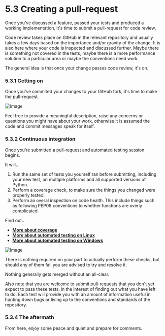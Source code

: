 # 5.3 Creating a pull-request

Once you've discussed a feature, passed your tests and produced a working implementation, it's time to submit a pull-request for code review.

Code review takes place on GitHub in the relevant repository and usually takes a few days based on the importance and/or gravity of the change. It is also here where your code is inspected and discussed further. Maybe there is something not covered in the tests, maybe there is a more performance solution to a particular area or maybe the conventions need work.

The general idea is that once your change passes code review, it's on.

### 5.3.1 Getting on

Once you've commited your changes to your GitHub fork, it's time to make the pull-request.

![image](https://cloud.githubusercontent.com/assets/2152766/11125115/0d4ec57c-8960-11e5-8e3a-1fa0419a898e.png)

Feel free to provide a meaningful description, raise any concerns or questions you might have about your work, otherwise it is assumed the code and commit messages speak for itself.

### 5.3.2 Continuous integration

Once you're submitted a pull-request and automated testing session begins.

It will..

1. Run the same set of tests you yourself ran before submitting, including your new test, on multiple platforms and all supported versions of Python.
2. Perform a coverage check, to make sure the things you changed were properly tested.
3. Perform an overal inspection on code health. This include things such as following PEP08 conventions to whether functions are overly complicated.

Find out..

- [**More about coverage**](https://coverage.readthedocs.org/en/coverage-4.0.2/)
- [**More about automated testing on Linux**](travis-ci.org)
- [**More about automated testing on Windows**](www.appveyor.com)

![image](https://cloud.githubusercontent.com/assets/2152766/11125629/efab66d0-8962-11e5-8676-c51943656d1e.png)

There is nothing required on your part to actually perform these checks, but should any of them fail you are advised to try and resolve it.

Nothing generally gets merged without an all-clear.

Also note that you are welcome to submit pull-requests that you don't yet expect to pass these tests, in the interest of finding out what you have left to do. Each test will provide you with an amount of information useful in hunting down bugs or living up to the conventions and standards of the repository.

### 5.3.4 The aftermath

From here, enjoy some peace and quiet and prepare for comments.
